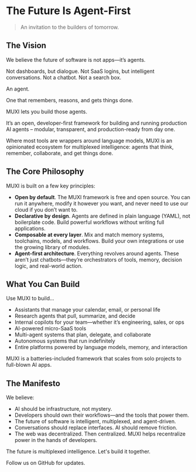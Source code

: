 # The Future Is Agent-First

> An invitation to the builders of tomorrow.

## The Vision

We believe the future of software is not apps—it’s agents.

Not dashboards, but dialogue.
Not SaaS logins, but intelligent conversations.
Not a chatbot. Not a search box.

An agent.

One that remembers, reasons, and gets things done.

MUXI lets you build those agents.

It’s an open, developer-first framework for building and running production AI agents – modular, transparent, and production-ready from day one.

Where most tools are wrappers around language models, MUXI is an opinionated ecosystem for multiplexed intelligence: agents that think, remember, collaborate, and get things done.

## The Core Philosophy

MUXI is built on a few key principles:

- **Open by default**. The MUXI framework is free and open source. You can run it anywhere, modify it however you want, and never need to use our cloud if you don’t want to.
- **Declarative by design**. Agents are defined in plain language (YAML), not boilerplate code. Build powerful workflows without writing full applications.
- **Composable at every layer**. Mix and match memory systems, toolchains, models, and workflows. Build your own integrations or use the growing library of modules.
- **Agent-first architecture**. Everything revolves around agents. These aren’t just chatbots—they’re orchestrators of tools, memory, decision logic, and real-world action.

## What You Can Build

Use MUXI to build...

- Assistants that manage your calendar, email, or personal life
- Research agents that pull, summarize, and decide
- Internal copilots for your team—whether it’s engineering, sales, or ops
- AI-powered micro-SaaS tools
- Multi-agent systems that plan, delegate, and collaborate
- Autonomous systems that run indefinitely
- Entire platforms powered by language models, memory, and interaction

MUXI is a batteries-included framework that scales from solo projects to full-blown AI apps.

## The Manifesto

We believe:

- AI should be infrastructure, not mystery.
- Developers should own their workflows—and the tools that power them.
- The future of software is intelligent, multiplexed, and agent-driven.
- Conversations should replace interfaces. AI should remove friction.
- The web was decentralized. Then centralized. MUXI helps recentralize power in the hands of developers.

The future is multiplexed intelligence.
Let's build it together.

Follow us on GitHub for updates.
